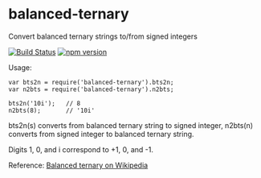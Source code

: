 # balanced-ternary

Convert balanced ternary strings to/from signed integers

[![Build Status](https://travis-ci.org/thirdcoder/balanced-ternary.svg?branch=master)](https://travis-ci.org/thirdcoder/balanced-ternary)
[![npm version](https://badge.fury.io/js/balanced-ternary.svg)](https://www.npmjs.com/package/balanced-ternary)

Usage:

    var bts2n = require('balanced-ternary').bts2n;
    var n2bts = require('balanced-ternary').n2bts;

    bts2n('10i');   // 8
    n2bts(8);       // '10i'

bts2n(s) converts from balanced ternary string to signed integer,
n2bts(n) converts from signed integer to balanced ternary string.

Digits 1, 0, and i correspond to +1, 0, and -1.

Reference: [Balanced ternary on Wikipedia](https://en.wikipedia.org/wiki/Balanced\_ternary)


